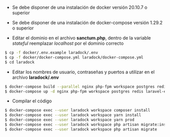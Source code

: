 * Se debe disponer de una instalación de docker versión 20.10.7 o superior

* Se debe disponer de una instalación de docker-compose versión 1.29.2 o superior

* Editar el dominio en el archivo **sanctum.php**, dentro de la variable *stateful* reemplazar *localhost* por el dominio correcto

```sh
$ cp -f docker/.env.example laradock/.env
$ cp -f docker/docker-compose.yml laradock/docker-compose.yml
$ cd laradock
```

* Editar los nombres de usuario, contraseñas y puertos a utilizar en el archivo **laradock/.env**

```sh
$ docker-compose build --parallel nginx php-fpm workspace postgres redis laravel-echo-server
$ docker-compose up -d nginx php-fpm workspace postgres redis laravel-echo-server
```

* Compilar el código

```sh
$ docker-compose exec --user laradock workspace composer install
$ docker-compose exec --user laradock workspace yarn install
$ docker-compose exec --user laradock workspace yarn prod
$ docker-compose exec --user laradock workspace php artisan migrate:install
$ docker-compose exec --user laradock workspace php artisan migrate
```